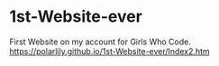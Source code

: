 # 1st-Website-ever
First Website on my account for Girls Who Code.
https://polarlily.github.io/1st-Website-ever/Index2.htm
